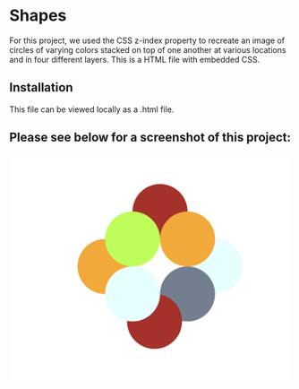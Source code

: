 # Shapes

For this project, we used the CSS z-index property to recreate an image of circles of varying colors stacked on top of one another at various locations and in four different layers. This is a HTML file with embedded CSS. 

## Installation

This file can be viewed locally as a .html file. 

## Please see below for a screenshot of this project:

![Shapes Screenshot](screenshot.png)
